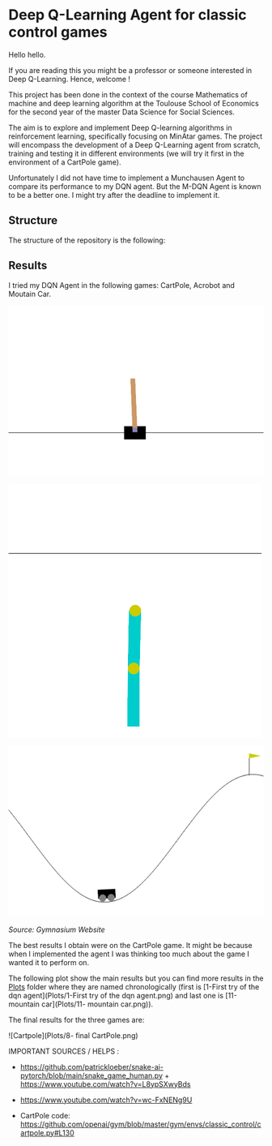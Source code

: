 # Deep Q-Learning Agent for classic control games

Hello hello.

If you are reading this you might be a professor or someone interested in Deep Q-Learning. Hence, welcome !

This project has been done in the context of the course Mathematics of machine and deep learning algorithm at the Toulouse School of Economics for the second year of the master Data Science for Social Sciences.

The aim is to explore and implement Deep Q-learning algorithms in reinforcement learning, specifically focusing on MinAtar games. The project will encompass the development of a Deep Q-Learning agent from scratch, training and testing it in different environments (we will try it first in the environment of a CartPole game).

Unfortunately I did not have time to implement a Munchausen Agent to compare its performance to my DQN agent. But the M-DQN Agent is known to be a better one. I might try after the deadline to implement it. 

## Structure

The structure of the repository is the following: 

## Results

I tried my DQN Agent in the following games: CartPole, Acrobot and Moutain Car.

![CartPole](GIFs/cart_pole.gif)

![Acrobot](GIFs/acrobot.gif)

![MountainCar](GIFs/mountain_car.gif)

*Source: Gymnasium Website*

The best results I obtain were on the CartPole game. It might be because when I implemented the agent I was thinking too much about the game I wanted it to perform on. 

The following plot show the main results but you can find more results in the [Plots](Plots) folder where they are named chronologically (first is [1-First try of the dqn agent](Plots/1-First try of the dqn agent.png) and last one is [11-mountain car](Plots/11- mountain car.png)).

The final results for the three games are: 

![Cartpole](Plots/8- final CartPole.png)



IMPORTANT SOURCES / HELPS : 

- https://github.com/patrickloeber/snake-ai-pytorch/blob/main/snake_game_human.py + https://www.youtube.com/watch?v=L8ypSXwyBds

- https://www.youtube.com/watch?v=wc-FxNENg9U

- CartPole code: https://github.com/openai/gym/blob/master/gym/envs/classic_control/cartpole.py#L130
